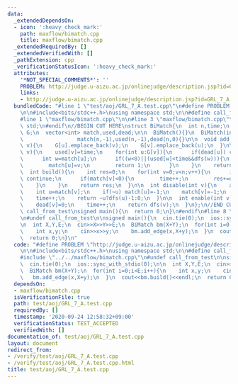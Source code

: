 ```yaml
---
data:
  _extendedDependsOn:
  - icon: ':heavy_check_mark:'
    path: maxflow/bimatch.cpp
    title: maxflow/bimatch.cpp
  _extendedRequiredBy: []
  _extendedVerifiedWith: []
  _pathExtension: cpp
  _verificationStatusIcon: ':heavy_check_mark:'
  attributes:
    '*NOT_SPECIAL_COMMENTS*': ''
    PROBLEM: http://judge.u-aizu.ac.jp/onlinejudge/description.jsp?id=GRL_7_A
    links:
    - http://judge.u-aizu.ac.jp/onlinejudge/description.jsp?id=GRL_7_A
  bundledCode: "#line 1 \"test/aoj/GRL_7_A.test.cpp\"\n#define PROBLEM \"http://judge.u-aizu.ac.jp/onlinejudge/description.jsp?id=GRL_7_A\"\
    \n\n#include<bits/stdc++.h>\nusing namespace std;\n\n#define call_from_test\n\
    #line 1 \"maxflow/bimatch.cpp\"\n\n#line 3 \"maxflow/bimatch.cpp\"\nusing namespace\
    \ std;\n#endif\n//BEGIN CUT HERE\nstruct BiMatch{\n  int n,time;\n  vector<vector<int>>\
    \ G;\n  vector<int> match,used,dead;\n\n  BiMatch(){}\n  BiMatch(int n):n(n),time(0),G(n),\n\
    \                 match(n,-1),used(n,-1),dead(n,0){}\n\n  void add_edge(int u,int\
    \ v){\n    G[u].emplace_back(v);\n    G[v].emplace_back(u);\n  }\n\n  int dfs(int\
    \ v){\n    used[v]=time;\n    for(int u:G[v]){\n      if(dead[u]) continue;\n\
    \      int w=match[u];\n      if((w<0)||(used[w]<time&&dfs(w))){\n        match[v]=u;\n\
    \        match[u]=v;\n        return 1;\n      }\n    }\n    return 0;\n  }\n\n\
    \  int build(){\n    int res=0;\n    for(int v=0;v<n;v++){\n      if(dead[v])\
    \ continue;\n      if(match[v]<0){\n        time++;\n        res+=dfs(v);\n  \
    \    }\n    }\n    return res;\n  }\n\n  int disable(int v){\n    assert(!dead[v]);\n\
    \    int u=match[v];\n    if(~u) match[u]=-1;\n    match[v]=-1;\n    dead[v]=1;\n\
    \    time++;\n    return ~u?dfs(u)-1:0;\n  }\n\n  int enable(int v){\n    assert(dead[v]);\n\
    \    dead[v]=0;\n    time++;\n    return dfs(v);\n  }\n};\n//END CUT HERE\n#ifndef\
    \ call_from_test\nsigned main(){\n  return 0;\n}\n#endif\n#line 8 \"test/aoj/GRL_7_A.test.cpp\"\
    \n#undef call_from_test\n\nsigned main(){\n  cin.tie(0);\n  ios::sync_with_stdio(0);\n\
    \n  int X,Y,E;\n  cin>>X>>Y>>E;\n  BiMatch bm(X+Y);\n  for(int i=0;i<E;i++){\n\
    \    int x,y;\n    cin>>x>>y;\n    bm.add_edge(x,X+y);\n  }\n  cout<<bm.build()<<endl;\n\
    \  return 0;\n}\n"
  code: "#define PROBLEM \"http://judge.u-aizu.ac.jp/onlinejudge/description.jsp?id=GRL_7_A\"\
    \n\n#include<bits/stdc++.h>\nusing namespace std;\n\n#define call_from_test\n\
    #include \"../../maxflow/bimatch.cpp\"\n#undef call_from_test\n\nsigned main(){\n\
    \  cin.tie(0);\n  ios::sync_with_stdio(0);\n\n  int X,Y,E;\n  cin>>X>>Y>>E;\n\
    \  BiMatch bm(X+Y);\n  for(int i=0;i<E;i++){\n    int x,y;\n    cin>>x>>y;\n \
    \   bm.add_edge(x,X+y);\n  }\n  cout<<bm.build()<<endl;\n  return 0;\n}\n"
  dependsOn:
  - maxflow/bimatch.cpp
  isVerificationFile: true
  path: test/aoj/GRL_7_A.test.cpp
  requiredBy: []
  timestamp: '2020-09-24 12:58:32+09:00'
  verificationStatus: TEST_ACCEPTED
  verifiedWith: []
documentation_of: test/aoj/GRL_7_A.test.cpp
layout: document
redirect_from:
- /verify/test/aoj/GRL_7_A.test.cpp
- /verify/test/aoj/GRL_7_A.test.cpp.html
title: test/aoj/GRL_7_A.test.cpp
---
```

